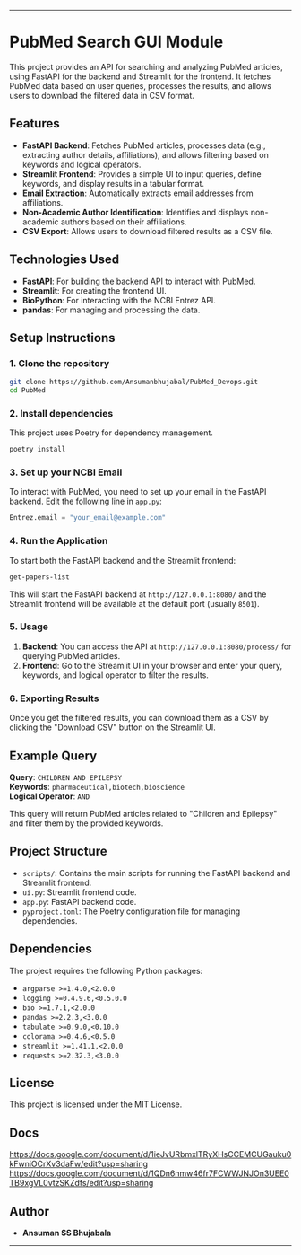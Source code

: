 
---

# PubMed Search GUI Module

This project provides an API for searching and analyzing PubMed articles, using FastAPI for the backend and Streamlit for the frontend. It fetches PubMed data based on user queries, processes the results, and allows users to download the filtered data in CSV format.

## Features
- **FastAPI Backend**: Fetches PubMed articles, processes data (e.g., extracting author details, affiliations), and allows filtering based on keywords and logical operators.
- **Streamlit Frontend**: Provides a simple UI to input queries, define keywords, and display results in a tabular format.
- **Email Extraction**: Automatically extracts email addresses from affiliations.
- **Non-Academic Author Identification**: Identifies and displays non-academic authors based on their affiliations.
- **CSV Export**: Allows users to download filtered results as a CSV file.

## Technologies Used
- **FastAPI**: For building the backend API to interact with PubMed.
- **Streamlit**: For creating the frontend UI.
- **BioPython**: For interacting with the NCBI Entrez API.
- **pandas**: For managing and processing the data.

## Setup Instructions

### 1. Clone the repository
```bash
git clone https://github.com/Ansumanbhujabal/PubMed_Devops.git
cd PubMed
```

### 2. Install dependencies
This project uses Poetry for dependency management.

```bash
poetry install
```

### 3. Set up your NCBI Email
To interact with PubMed, you need to set up your email in the FastAPI backend. Edit the following line in `app.py`:

```python
Entrez.email = "your_email@example.com"
```

### 4. Run the Application
To start both the FastAPI backend and the Streamlit frontend:

```bash
get-papers-list
```

This will start the FastAPI backend at `http://127.0.0.1:8080/` and the Streamlit frontend will be available at the default port (usually `8501`).

### 5. Usage
1. **Backend**: You can access the API at `http://127.0.0.1:8080/process/` for querying PubMed articles.
2. **Frontend**: Go to the Streamlit UI in your browser and enter your query, keywords, and logical operator to filter the results.

### 6. Exporting Results
Once you get the filtered results, you can download them as a CSV by clicking the "Download CSV" button on the Streamlit UI.

## Example Query

**Query**: `CHILDREN AND EPILEPSY`  
**Keywords**: `pharmaceutical,biotech,bioscience`  
**Logical Operator**: `AND`

This query will return PubMed articles related to "Children and Epilepsy" and filter them by the provided keywords.

## Project Structure
- `scripts/`: Contains the main scripts for running the FastAPI backend and Streamlit frontend.
- `ui.py`: Streamlit frontend code.
- `app.py`: FastAPI backend code.
- `pyproject.toml`: The Poetry configuration file for managing dependencies.

## Dependencies
The project requires the following Python packages:

- `argparse >=1.4.0,<2.0.0`
- `logging >=0.4.9.6,<0.5.0.0`
- `bio >=1.7.1,<2.0.0`
- `pandas >=2.2.3,<3.0.0`
- `tabulate >=0.9.0,<0.10.0`
- `colorama >=0.4.6,<0.5.0`
- `streamlit >=1.41.1,<2.0.0`
- `requests >=2.32.3,<3.0.0`

## License
This project is licensed under the MIT License.
## Docs
https://docs.google.com/document/d/1ieJvURbmxlTRyXHsCCEMCUGauku0kFwniOCrXv3daFw/edit?usp=sharing
https://docs.google.com/document/d/1QDn6nmw46fr7FCWWJNJOn3UEE0TB9xgVL0vtzSKZdfs/edit?usp=sharing
## Author
- **Ansuman SS Bhujabala**

---
